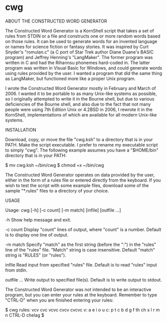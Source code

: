 # cwg
ABOUT THE CONSTRUCTED WORD GENERATOR

The Constructed Word Generator is a KornShell script that takes a set of rules from STDIN or a file and constructs one or more random words based on those rules. It can be used to generate words for an invented language or names for science fiction or fantasy stories. It was inspired by Curt Snyder's "romulan.c" (a C port of Star Trek author Diane Duane's BASIC program) and Jeffrey Henning's "LangMaker". The former program was written in C and had the Rihannsu phonemes hard-coded in. The latter program was written in Visual Basic for Windows, and could generate words using rules provided by the user. I wanted a program that did the same thing as LangMaker, but functioned more like a proper Unix program.

I wrote the Constructed Word Generator mostly in February and March of 2006. I wanted it to be portable to as many Unix-like systems as possible, so I originally attempted to write it in the Bourne shell, but due to various deficiencies of the Bourne shell, and also due to the fact that not many people were using 7th Edition Unix or 4.2BSD in 2006, I rewrote it in the KornShell, implementations of which are available for all modern Unix-like systems.

INSTALLATION

Download, copy, or move the file "cwg.ksh" to a directory that is in your PATH. Make the script executable. I prefer to rename my executable script to simply "cwg". The following example assumes you have a "$HOME/bin" directory that is in your PATH:

$ mv cwg.ksh ~/bin/cwg
$ chmod +x ~/bin/cwg

The Constructed Word Generator operates on data provided by the user, either in the form of a rules file or entered directly from the keyboard. If you wish to test the script with some example files, download some of the sample "*.rules" files to a directory of your choice.

USAGE

Usage: cwg [-h] [-c count] [-m match] [infile] [outfile ...]

 -h		          Show help message and exit.

 -c count	      Display "count" lines of output, where "count" is a number. Default is to display one line of output.

 -m match	      Specify "match" as the first string (before the ":") in the "rules" line of the "rules" file. "Match" string is case insensitive. Default "match" string is "RULES" (or "rules").

 infile		      Read input from specified "rules" file. Default is to read "rules" input from stdin.

 outfile ...	  Write output to specified file(s). Default is to write output to stdout.

The Constructed Word Generator was not intended to be an interactive program, but you can enter your rules at the keyboard. Remember to type "CTRL-D" when you are finished entering your rules:

$ cwg
rules: vcv cvc vcvc cvcv cvcvc
v: a e i o u
c: p t c b d g f th ch s l r m n
CTRL-D
chelag
$

